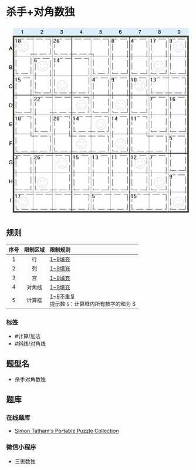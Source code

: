 # 杀手+对角数独
<!-- START doctoc generated TOC please keep comment here to allow auto update -->
<!-- DON'T EDIT THIS SECTION, INSTEAD RE-RUN doctoc TO UPDATE -->

<!-- END doctoc generated TOC please keep comment here to allow auto update -->

![题](../../../images/sudoku/杀手+对角数独.png)

## 规则

| 序号  | 限制区域 | 限制规则                               |
|:---:|:----:|:-----------------------------------|
|  1  |  行   | [1~9填充]                            |
|  2  |  列   | [1~9填充]                            |
|  3  |  宫   | [1~9填充]                            |
|  4  | 对角线  | [1~9填充]                            |
|  5  | 计算框  | [1~9不重复]<br/>提示数 `S`：计算框内所有数字的和为 S |

### 标签

- #计算/加法
- #斜线/对角线

## 题型名

- 杀手对角数独

## 题库

### 在线题库

- [Simon Tatham's Portable Puzzle Collection](https://www.chiark.greenend.org.uk/~sgtatham/puzzles/js/solo.html)

### 微信小程序

- 三思数独

[1~9填充]: ../../../rules/rules.md#1to9填充

[1~9不重复]: ../../../rules/rules.md#1to9不重复
